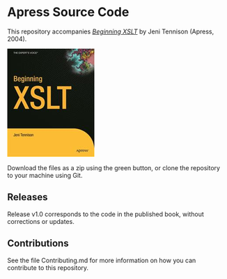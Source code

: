 # Apress Source Code

This repository accompanies [*Beginning XSLT*](http://www.apress.com/9781590592601) by Jeni Tennison (Apress, 2004).

![Cover image](9781590592601.jpg)

Download the files as a zip using the green button, or clone the repository to your machine using Git.

## Releases

Release v1.0 corresponds to the code in the published book, without corrections or updates.

## Contributions

See the file Contributing.md for more information on how you can contribute to this repository.
